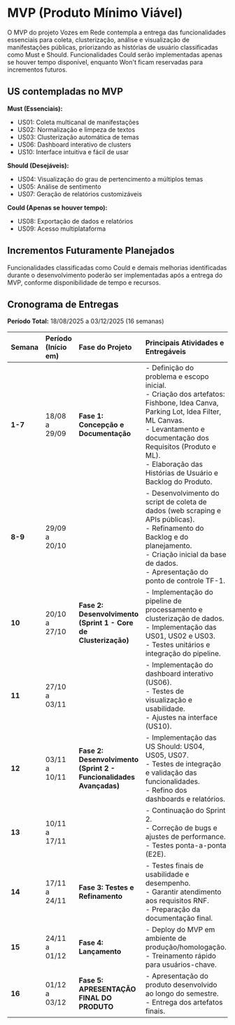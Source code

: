 # MVP (Produto Mínimo Viável)

O MVP do projeto Vozes em Rede contempla a entrega das funcionalidades essenciais para coleta, clusterização, análise e visualização de manifestações públicas, priorizando as histórias de usuário classificadas como Must e Should. Funcionalidades Could serão implementadas apenas se houver tempo disponível, enquanto Won't ficam reservadas para incrementos futuros.


## US contempladas no MVP

**Must (Essenciais):**

- US01: Coleta multicanal de manifestações
- US02: Normalização e limpeza de textos
- US03: Clusterização automática de temas
- US06: Dashboard interativo de clusters
- US10: Interface intuitiva e fácil de usar

**Should (Desejáveis):**

- US04: Visualização do grau de pertencimento a múltiplos temas
- US05: Análise de sentimento
- US07: Geração de relatórios customizáveis

**Could (Apenas se houver tempo):**

- US08: Exportação de dados e relatórios
- US09: Acesso multiplataforma

## Incrementos Futuramente Planejados

Funcionalidades classificadas como Could e demais melhorias identificadas durante o desenvolvimento poderão ser implementadas após a entrega do MVP, conforme disponibilidade de tempo e recursos.

## Cronograma de Entregas

**Período Total:** 18/08/2025 a 03/12/2025 (16 semanas)

| Semana | Período (Início em) | Fase do Projeto | Principais Atividades e Entregáveis | Status |
| :--- | :--- | :--- | :--- | :--- |
| **1-7** | 18/08 a 29/09 | **Fase 1: Concepção e Documentação** | - Definição do problema e escopo inicial.<br>- Criação dos artefatos: Fishbone, Idea Canva, Parking Lot, Idea Filter, ML Canvas.<br>- Levantamento e documentação dos Requisitos (Produto e ML).<br>- Elaboração das Histórias de Usuário e Backlog do Produto. | Concluído |
| **8-9** | 29/09 a 20/10 |  | - Desenvolvimento do script de coleta de dados (web scraping e APIs públicas).<br>- Refinamento do Backlog e do planejamento.<br>- Criação inicial da base de dados.<br>- Apresentação do ponto de controle TF-1. | Em Andamento |
| **10** | 20/10 a 27/10 | **Fase 2: Desenvolvimento (Sprint 1 - Core de Clusterização)** | - Implementação do pipeline de processamento e clusterização de dados.<br>- Implementação das US01, US02 e US03.<br>- Testes unitários e integração do pipeline. | Planejado |
| **11** | 27/10 a 03/11 | | - Implementação do dashboard interativo (US06).<br>- Testes de visualização e usabilidade.<br>- Ajustes na interface (US10). | Planejado |
| **12** | 03/11 a 10/11 | **Fase 2: Desenvolvimento (Sprint 2 - Funcionalidades Avançadas)** | - Implementação das US Should: US04, US05, US07.<br>- Testes de integração e validação das funcionalidades.<br>- Refino dos dashboards e relatórios. | Planejado |
| **13** | 10/11 a 17/11 | | - Continuação do Sprint 2.<br>- Correção de bugs e ajustes de performance.<br>- Testes ponta-a-ponta (E2E). | Planejado |
| **14** | 17/11 a 24/11 | **Fase 3: Testes e Refinamento** | - Testes finais de usabilidade e desempenho.<br>- Garantir atendimento aos requisitos RNF.<br>- Preparação da documentação final. | Planejado |
| **15** | 24/11 a 01/12 | **Fase 4: Lançamento** | - Deploy do MVP em ambiente de produção/homologação.<br>- Treinamento rápido para usuários-chave. | Planejado |
| **16** | 01/12 a 03/12 | **Fase 5: APRESENTAÇÃO FINAL DO PRODUTO** | - Apresentação do produto desenvolvido ao longo do semestre.<br>- Entrega dos artefatos finais. | Planejado |
